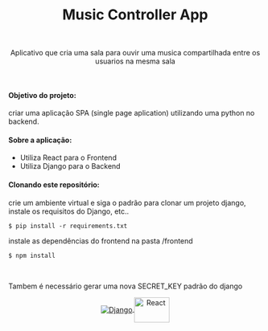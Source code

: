 <h1 align="center">
  Music Controller App
</h1>
<br>  
<div align="center">
  <p>Aplicativo que cria uma sala para ouvir uma musica compartilhada entre os usuarios na mesma sala</p>
</div>
<br> 
<div>
  <h4>Objetivo do projeto:</h4>
  <p>criar uma aplicação SPA (single page aplication) utilizando uma python no backend.</p>
</div>

<div>
<h4>Sobre a aplicação:</h4>
<ul>
<li>Utiliza React para o Frontend</li>
<li>Utiliza Django para o Backend</li>
<ul>
</div>

<h4>Clonando este repositório:</h4>
<p>crie um ambiente virtual e siga o padrão para clonar um projeto django, instale os requisitos do Django, etc..</p>


```console
$ pip install -r requirements.txt
```

<p>instale as dependências do frontend na pasta /frontend</p>

```console
$ npm install
```

<div>
<br>  
<p>Tambem é necessário gerar uma nova SECRET_KEY padrão do django</p>

</div >
<div align="center" style=" display: inline_block;"> 
 <a href="https://www.djangoproject.com">
  <img align="center" alt="Django"  src="https://icongr.am/devicon/django-original.svg?size=128&color=currentColor">
  </a>
  <a  href="https://pt-br.reactjs.org">
  <img align="center" alt="React" height="50" width="70"  src="https://icongr.am/devicon/react-original.svg?size=128&color=currentColor">
    </a>
</div>
